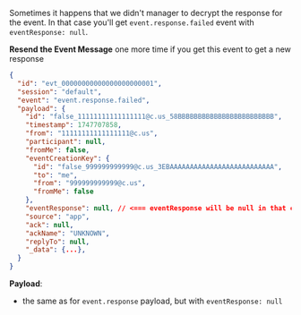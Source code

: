 Sometimes it happens that we didn't manager to decrypt the response for the event.
In that case you'll get `event.response.failed` event with `eventResponse: null`.

**Resend the Event Message** one more time if you get this event to get a new response

```json { title="event.response.failed" }
{
  "id": "evt_00000000000000000000001",
  "session": "default",
  "event": "event.response.failed",
  "payload": {
    "id": "false_11111111111111111@c.us_58BBBBBBBBBBBBBBBBBBBBBBBB",
    "timestamp": 1747707858,
    "from": "11111111111111111@c.us",
    "participant": null,
    "fromMe": false,
    "eventCreationKey": {
      "id": "false_999999999999@c.us_3EBAAAAAAAAAAAAAAAAAAAAAAAAAA",
      "to": "me",
      "from": "999999999999@c.us",
      "fromMe": false
    },
    "eventResponse": null, // <=== eventResponse will be null in that case
    "source": "app",
    "ack": null,
    "ackName": "UNKNOWN",
    "replyTo": null,
    "_data": {...},
  }
}
```


**Payload**:
- the same as for `event.response` payload, but with `eventResponse: null`